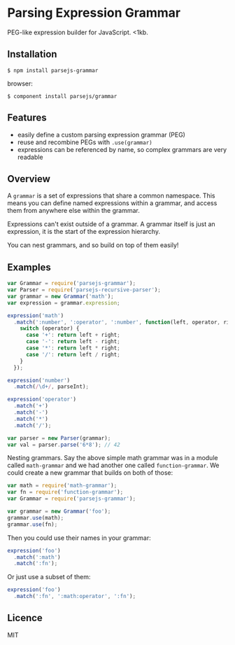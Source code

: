 # Parsing Expression Grammar

PEG-like expression builder for JavaScript. <1kb.

## Installation

```
$ npm install parsejs-grammar
```

browser:

```
$ component install parsejs/grammar
```

## Features

- easily define a custom parsing expression grammar (PEG)
- reuse and recombine PEGs with `.use(grammar)`
- expressions can be referenced by name, so complex grammars are very readable

## Overview

A `grammar` is a set of expressions that share a common namespace. This means you can define named expressions within a grammar, and access them from anywhere else within the grammar.

Expressions can't exist outside of a grammar. A grammar itself is just an expression, it is the start of the expression hierarchy.

You can nest grammars, and so build on top of them easily!

## Examples

```js
var Grammar = require('parsejs-grammar');
var Parser = require('parsejs-recursive-parser');
var grammar = new Grammar('math');
var expression = grammar.expression;

expression('math')
  .match(':number', ':operator', ':number', function(left, operator, right){
    switch (operator) {
      case '+': return left + right;
      case '-': return left - right;
      case '*': return left * right;
      case '/': return left / right;
    }
  });

expression('number')
  .match(/\d+/, parseInt);

expression('operator')
  .match('+')
  .match('-')
  .match('*')
  .match('/');

var parser = new Parser(grammar);
var val = parser.parse('6*8'); // 42
```

Nesting grammars. Say the above simple math grammar was in a module called `math-grammar` and we had another one called `function-grammar`. We could create a new grammar that builds on both of those:

```js
var math = require('math-grammar');
var fn = require('function-grammar');
var Grammar = require('parsejs-grammar');

var grammar = new Grammar('foo');
grammar.use(math);
grammar.use(fn);
```

Then you could use their names in your grammar:

```js
expression('foo')
  .match(':math')
  .match(':fn');
```

Or just use a subset of them:

```js
expression('foo')
  .match(':fn', ':math:operator', ':fn');
```

## Licence

MIT